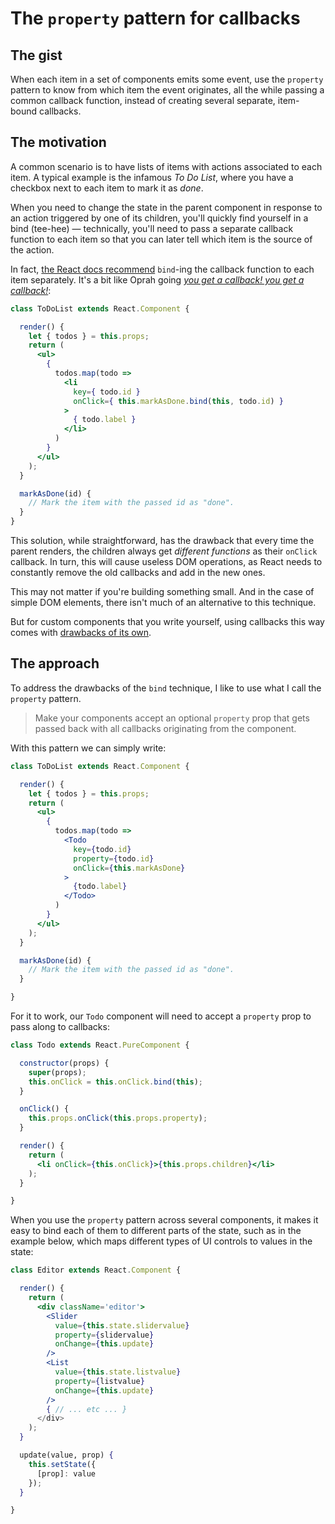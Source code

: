 # The `property` pattern for callbacks

## The gist

When each item in a set of components emits some event, use the `property` pattern to know from which item the event originates, all the while passing a common callback function, instead of creating several separate, item-bound callbacks.

## The motivation

A common scenario is to have lists of items with actions associated to each item. A typical example is the infamous _To Do List_, where you have a checkbox next to each item to mark it as _done_.

When you need to change the state in the parent component in response to an action triggered by one of its children, you'll quickly find yourself in a bind (tee-hee) — technically, you'll need to pass a separate callback function to each item so that you can later tell which item is the source of the action. 

In fact, [the React docs recommend](https://reactjs.org/docs/handling-events.html) `bind`-ing the callback function to each item separately. It's a bit like Oprah going [_you get a callback! you get a callback!_](https://www.youtube.com/watch?v=hcJAWKdawuM):

```jsx
class ToDoList extends React.Component {

  render() {
    let { todos } = this.props;
    return (
      <ul>
        { 
          todos.map(todo => 
            <li 
              key={ todo.id }
              onClick={ this.markAsDone.bind(this, todo.id) }
            >
              { todo.label }
            </li>
          )
        }
      </ul>
    );
  }

  markAsDone(id) {
    // Mark the item with the passed id as "done".
  }
}
```

This solution, while straightforward, has the drawback that every time the parent renders, the children always get _different functions_ as their `onClick` callback. In turn, this will cause useless DOM operations, as React needs to constantly remove the old callbacks and add in the new ones. 

This may not matter if you're building something small. And in the case of simple DOM elements, there isn't much of an alternative to this technique.

But for custom components that you write yourself, using callbacks this way comes with [drawbacks of its own](./purecomponent-caveats.md).

## The approach

To address the drawbacks of the `bind` technique, I like to use what I call the `property` pattern.

> Make your components accept an optional `property` prop that gets passed back with all callbacks originating from the component.

With this pattern we can simply write:

```jsx
class ToDoList extends React.Component {

  render() {
    let { todos } = this.props;
    return (
      <ul>
        { 
          todos.map(todo => 
            <Todo 
              key={todo.id}
              property={todo.id}
              onClick={this.markAsDone}
            >
              {todo.label}
            </Todo>
          )
        }
      </ul>
    );
  }

  markAsDone(id) {
    // Mark the item with the passed id as "done".
  }

}
```

For it to work, our `Todo` component will need to accept a `property` prop to pass along to callbacks:

```jsx
class Todo extends React.PureComponent {

  constructor(props) {
    super(props);
    this.onClick = this.onClick.bind(this);
  }

  onClick() {
    this.props.onClick(this.props.property);
  }

  render() {
    return (
      <li onClick={this.onClick}>{this.props.children}</li>
    );
  }

}
```

When you use the `property` pattern across several components, it makes it easy to bind each of them to different parts of the state, such as in the example below, which maps different types of UI controls to values in the state:

```jsx
class Editor extends React.Component {

  render() {
    return (
      <div className='editor'>
        <Slider 
          value={this.state.slidervalue} 
          property={slidervalue}
          onChange={this.update}
        />
        <List
          value={this.state.listvalue}
          property={listvalue}
          onChange={this.update}
        />
        { // ... etc ... }
      </div>
    );
  }

  update(value, prop) {
    this.setState({
      [prop]: value
    });
  }

}
```

